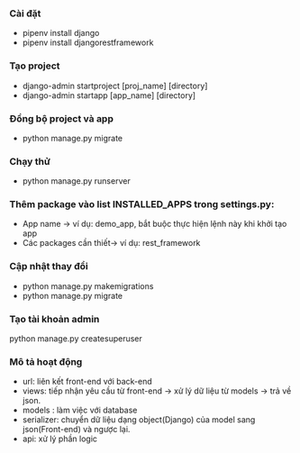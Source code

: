 ### Cài đặt
- pipenv install django
- pipenv install djangorestframework

### Tạo project
- django-admin startproject [proj_name] [directory]
- django-admin startapp [app_name] [directory]

### Đồng bộ project và app
- python manage.py migrate

### Chạy thử 
- python manage.py runserver

### Thêm package vào list INSTALLED_APPS trong settings.py:
- App name -> ví dụ: demo_app, bắt buộc thực hiện lệnh này khi khởi tạo app
- Các packages cần thiết-> ví dụ: rest_framework

### Cập nhật thay đổi
- python manage.py makemigrations
- python manage.py migrate

### Tạo tài khoản admin
python manage.py createsuperuser

### Mô tả hoạt động
- url: liên kết front-end với back-end
- views: tiếp nhận yêu cầu từ front-end -> xử lý dữ liệu từ models -> trả về json.
- models : làm việc với database
- serializer: chuyển dữ liệu dạng object(Django) của model sang json(Front-end) và ngược lại.
- api: xử lý phần logic
